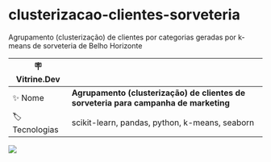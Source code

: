 # clusterizacao-clientes-sorveteria
Agrupamento (clusterização) de clientes por categorias geradas por k-means de sorveteria de Belho Horizonte

| :placard: Vitrine.Dev |     |
| -------------  | --- |
| :sparkles: Nome        | **Agrupamento (clusterização) de clientes de sorveteria para campanha de marketing**
| :label: Tecnologias | scikit-learn, pandas, python, k-means, seaborn

![](/sorvete.jpeg#vitrinedev)
